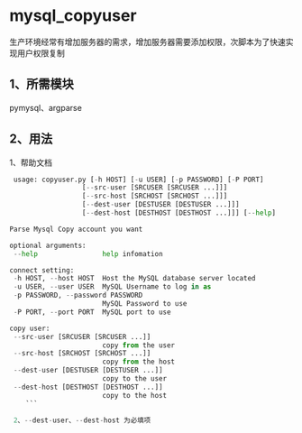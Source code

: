 # mysql_copyuser

 生产环境经常有增加服务器的需求，增加服务器需要添加权限，次脚本为了快速实现用户权限复制

## 1、所需模块
  pymysql、argparse
## 2、用法
  1、帮助文档
 ``` python mysql_copyuser.py --help
  usage: copyuser.py [-h HOST] [-u USER] [-p PASSWORD] [-P PORT]
                   [--src-user [SRCUSER [SRCUSER ...]]]
                   [--src-host [SRCHOST [SRCHOST ...]]]
                   [--dest-user [DESTUSER [DESTUSER ...]]]
                   [--dest-host [DESTHOST [DESTHOST ...]]] [--help]

Parse Mysql Copy account you want

optional arguments:
  --help                help infomation

connect setting:
  -h HOST, --host HOST  Host the MySQL database server located
  -u USER, --user USER  MySQL Username to log in as
  -p PASSWORD, --password PASSWORD
                        MySQL Password to use
  -P PORT, --port PORT  MySQL port to use

copy user:
  --src-user [SRCUSER [SRCUSER ...]]
                        copy from the user
  --src-host [SRCHOST [SRCHOST ...]]
                        copy from the host
  --dest-user [DESTUSER [DESTUSER ...]]
                        copy to the user
  --dest-host [DESTHOST [DESTHOST ...]]
                        copy to the host
     ```                   
                        
  2、--dest-user、--dest-host 为必填项
